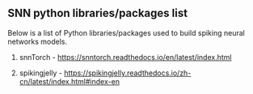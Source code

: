 ## SNN python libraries/packages list

Below is a list of Python libraries/packages used to build spiking neural networks models.

1. snnTorch - https://snntorch.readthedocs.io/en/latest/index.html

2. spikingjelly - https://spikingjelly.readthedocs.io/zh-cn/latest/index.html#index-en
